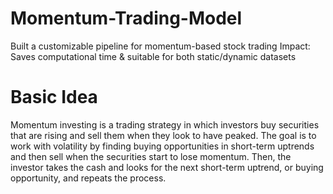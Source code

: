 # Momentum-Trading-Model
Built a customizable pipeline for momentum-based stock trading
Impact: Saves computational time & suitable for both static/dynamic datasets
# Basic Idea
Momentum investing is a trading strategy in which investors buy securities that are rising and sell them when they look to have peaked.
The goal is to work with volatility by finding buying opportunities in short-term uptrends and then sell when the securities start to lose momentum.
Then, the investor takes the cash and looks for the next short-term uptrend, or buying opportunity, and repeats the process.
